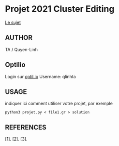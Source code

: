 # Projet 2021 Cluster Editing

[Le sujet](https://www.lamsade.dauphine.fr/~sikora/ens/graphes/projet2021/)

## AUTHOR

TA / Quyen-Linh

## Optilio

Login sur [optil.io](https://www.optil.io/optilion/)
Username: qlinhta

## USAGE

indiquer ici comment utiliser votre projet, par exemple

    python3 projet.py < file1.gr > solution

## REFERENCES
[1].
[2].
[3].
